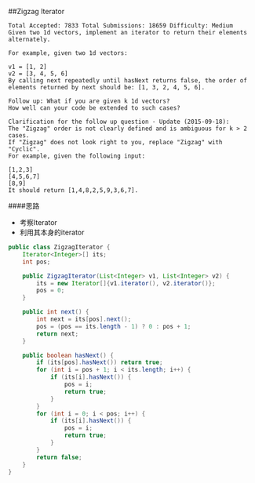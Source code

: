 ##Zigzag Iterator

	Total Accepted: 7833 Total Submissions: 18659 Difficulty: Medium
	Given two 1d vectors, implement an iterator to return their elements alternately.

	For example, given two 1d vectors:

	v1 = [1, 2]
	v2 = [3, 4, 5, 6]
	By calling next repeatedly until hasNext returns false, the order of elements returned by next should be: [1, 3, 2, 4, 5, 6].

	Follow up: What if you are given k 1d vectors?
	How well can your code be extended to such cases?

	Clarification for the follow up question - Update (2015-09-18):
	The "Zigzag" order is not clearly defined and is ambiguous for k > 2 cases.
	If "Zigzag" does not look right to you, replace "Zigzag" with "Cyclic".
	For example, given the following input:

	[1,2,3]
	[4,5,6,7]
	[8,9]
	It should return [1,4,8,2,5,9,3,6,7].

####思路
- 考察Iterator
- 利用其本身的iterator


```java
public class ZigzagIterator {
    Iterator<Integer>[] its;
    int pos;

    public ZigzagIterator(List<Integer> v1, List<Integer> v2) {
        its = new Iterator[]{v1.iterator(), v2.iterator()};
        pos = 0;
    }

    public int next() {
        int next = its[pos].next();
        pos = (pos == its.length - 1) ? 0 : pos + 1;
        return next;
    }

    public boolean hasNext() {
        if (its[pos].hasNext()) return true;
        for (int i = pos + 1; i < its.length; i++) {
            if (its[i].hasNext()) {
                pos = i;
                return true;
            }
        }
        for (int i = 0; i < pos; i++) {
            if (its[i].hasNext()) {
                pos = i;
                return true;
            }
        }
        return false;
    }
}
```
